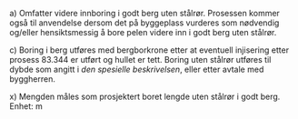 a) Omfatter videre innboring i godt berg uten stålrør.
Prosessen kommer også til anvendelse dersom det på byggeplass vurderes som nødvendig og/eller hensiktsmessig å bore pelen videre inn i godt berg uten stålrør.

c) Boring i berg utføres med bergborkrone etter at eventuell injisering etter prosess 83.344 er utført og hullet er tett.
Boring uten stålrør utføres til dybde som angitt i *den spesielle beskrivelsen*, eller etter avtale med byggherren.

x) Mengden måles som prosjektert boret lengde uten stålrør i godt berg. Enhet: m

